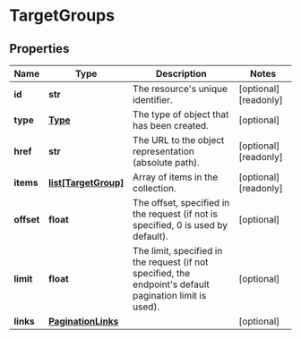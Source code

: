 # TargetGroups

## Properties
| Name | Type | Description | Notes |
| ------------ | ------------- | ------------- | ------------- |
| **id** | **str** | The resource&#39;s unique identifier. | [optional] [readonly]  |
| **type** | [**Type**](Type.md) | The type of object that has been created. | [optional]  |
| **href** | **str** | The URL to the object representation (absolute path). | [optional] [readonly]  |
| **items** | [**list[TargetGroup]**](TargetGroup.md) | Array of items in the collection. | [optional] [readonly]  |
| **offset** | **float** | The offset, specified in the request (if not is specified, 0 is used by default). | [optional]  |
| **limit** | **float** | The limit, specified in the request (if not specified, the endpoint&#39;s default pagination limit is used). | [optional]  |
| **links** | [**PaginationLinks**](PaginationLinks.md) |  | [optional]  |


